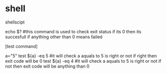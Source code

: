 # shell
shellscipt

echo $? #this command is used to check exit status if its 0 then its succesfull if anything other than 0 means failed

[test command]

a="5"
test ${a} -eq 5 #it will check a aquals to 5 is right or not if right then exit code will be 0
test ${a} -eq 4 #it will check a aquals to 5 is right or not if not then exit code will be anything than 0
